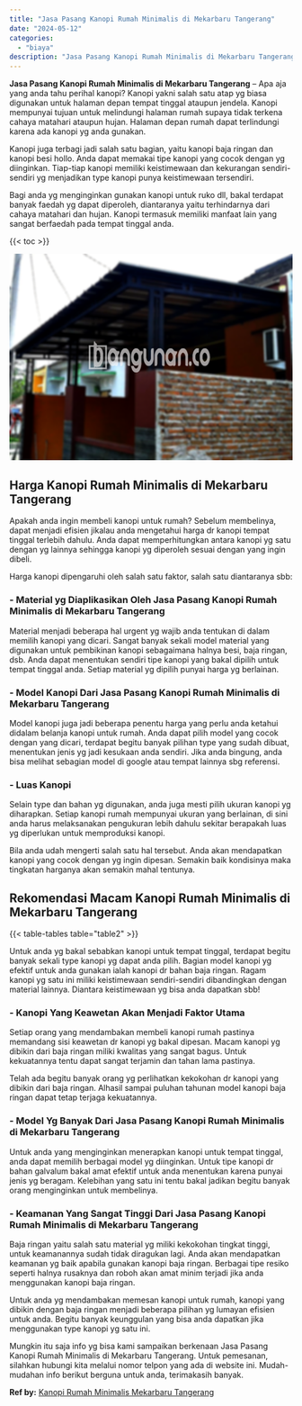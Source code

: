 ```yaml
---
title: "Jasa Pasang Kanopi Rumah Minimalis di Mekarbaru Tangerang"
date: "2024-05-12"
categories: 
  - "biaya"
description: "Jasa Pasang Kanopi Rumah Minimalis di Mekarbaru Tangerang. Mungkin itu saja info yg bisa kami sampaikan berkenaan Jasa Pasang Kanopi Rumah Minimalis di Mekar..."
---
```


**Jasa Pasang Kanopi Rumah Minimalis di Mekarbaru Tangerang** – Apa aja yang anda tahu perihal kanopi? Kanopi yakni salah satu atap yg biasa digunakan untuk halaman depan tempat tinggal ataupun jendela. Kanopi mempunyai tujuan untuk melindungi halaman rumah supaya tidak terkena cahaya matahari ataupun hujan. Halaman depan rumah dapat terlindungi karena ada kanopi yg anda gunakan.

Kanopi juga terbagi jadi salah satu bagian, yaitu kanopi baja ringan dan kanopi besi hollo. Anda dapat memakai tipe kanopi yang cocok dengan yg diinginkan. Tiap-tiap kanopi memiliki keistimewaan dan kekurangan sendiri-sendiri yg menjadikan type kanopi punya keistimewaan tersendiri.

Bagi anda yg menginginkan gunakan kanopi untuk ruko dll, bakal terdapat banyak faedah yg dapat diperoleh, diantaranya yaitu terhindarnya dari cahaya matahari dan hujan. Kanopi termasuk memiliki manfaat lain yang sangat berfaedah pada tempat tinggal anda.

{{< toc >}}

![Jasa Pasang Kanopi Rumah Minimalis di Mekarbaru Tangerang](/images/harga-kanopi-minimalis-63.png)

## Harga Kanopi Rumah Minimalis di Mekarbaru Tangerang

Apakah anda ingin membeli kanopi untuk rumah? Sebelum membelinya, dapat menjadi efisien jikalau anda mengetahui harga dr kanopi tempat tinggal terlebih dahulu. Anda dapat memperhitungkan antara kanopi yg satu dengan yg lainnya sehingga kanopi yg diperoleh sesuai dengan yang ingin dibeli.

Harga kanopi dipengaruhi oleh salah satu faktor, salah satu diantaranya sbb:

### \- Material yg Diaplikasikan Oleh Jasa Pasang Kanopi Rumah Minimalis di Mekarbaru Tangerang

Material menjadi beberapa hal urgent yg wajib anda tentukan di dalam memilih kanopi yang dicari. Sangat banyak sekali model material yang digunakan untuk pembikinan kanopi sebagaimana halnya besi, baja ringan, dsb. Anda dapat menentukan sendiri tipe kanopi yang bakal dipilih untuk tempat tinggal anda. Setiap material yg dipilih punyai harga yg berlainan.

### \- Model Kanopi Dari Jasa Pasang Kanopi Rumah Minimalis di Mekarbaru Tangerang

Model kanopi juga jadi beberapa penentu harga yang perlu anda ketahui didalam belanja kanopi untuk rumah. Anda dapat pilih model yang cocok dengan yang dicari, terdapat begitu banyak pilihan type yang sudah dibuat, menentukan jenis yg jadi kesukaan anda sendiri. Jika anda bingung, anda bisa melihat sebagian model di google atau tempat lainnya sbg referensi.

### \- Luas Kanopi

Selain type dan bahan yg digunakan, anda juga mesti pilih ukuran kanopi yg diharapkan. Setiap kanopi rumah mempunyai ukuran yang berlainan, di sini anda harus melaksanakan pengukuran lebih dahulu sekitar berapakah luas yg diperlukan untuk memproduksi kanopi.

Bila anda udah mengerti salah satu hal tersebut. Anda akan mendapatkan kanopi yang cocok dengan yg ingin dipesan. Semakin baik kondisinya maka tingkatan harganya akan semakin mahal tentunya.

## Rekomendasi Macam Kanopi Rumah Minimalis di Mekarbaru Tangerang

{{< table-tables table="table2" >}}

Untuk anda yg bakal sebabkan kanopi untuk tempat tinggal, terdapat begitu banyak sekali type kanopi yg dapat anda pilih. Bagian model kanopi yg efektif untuk anda gunakan ialah kanopi dr bahan baja ringan. Ragam kanopi yg satu ini miliki keistimewaan sendiri-sendiri dibandingkan dengan material lainnya. Diantara keistimewaan yg bisa anda dapatkan sbb!

### \- Kanopi Yang Keawetan Akan Menjadi Faktor Utama

Setiap orang yang mendambakan membeli kanopi rumah pastinya memandang sisi keawetan dr kanopi yg bakal dipesan. Macam kanopi yg dibikin dari baja ringan miliki kwalitas yang sangat bagus. Untuk kekuatannya tentu dapat sangat terjamin dan tahan lama pastinya.

Telah ada begitu banyak orang yg perlihatkan kekokohan dr kanopi yang dibikin dari baja ringan. Alhasil sampai puluhan tahunan model kanopi baja ringan dapat tetap terjaga kekuatannya.

### \- Model Yg Banyak Dari Jasa Pasang Kanopi Rumah Minimalis di Mekarbaru Tangerang

Untuk anda yang menginginkan menerapkan kanopi untuk tempat tinggal, anda dapat memilih berbagai model yg diinginkan. Untuk tipe kanopi dr bahan galvalum bakal amat efektif untuk anda menentukan karena punyai jenis yg beragam. Kelebihan yang satu ini tentu bakal jadikan begitu banyak orang menginginkan untuk membelinya.

### \- Keamanan Yang Sangat Tinggi Dari Jasa Pasang Kanopi Rumah Minimalis di Mekarbaru Tangerang

Baja ringan yaitu salah satu material yg miliki kekokohan tingkat tinggi, untuk keamanannya sudah tidak diragukan lagi. Anda akan mendapatkan keamanan yg baik apabila gunakan kanopi baja ringan. Berbagai tipe resiko seperti halnya rusaknya dan roboh akan amat minim terjadi jika anda menggunakan kanopi baja ringan.

Untuk anda yg mendambakan memesan kanopi untuk rumah, kanopi yang dibikin dengan baja ringan menjadi beberapa pilihan yg lumayan efisien untuk anda. Begitu banyak keunggulan yang bisa anda dapatkan jika menggunakan type kanopi yg satu ini.

Mungkin itu saja info yg bisa kami sampaikan berkenaan Jasa Pasang Kanopi Rumah Minimalis di Mekarbaru Tangerang. Untuk pemesanan, silahkan hubungi kita melalui nomor telpon yang ada di website ini. Mudah-mudahan info berikut berguna untuk anda, terimakasih banyak.

**Ref by:**  [Kanopi Rumah Minimalis Mekarbaru Tangerang](https://id.wikipedia.org/wiki/Kanopi)
